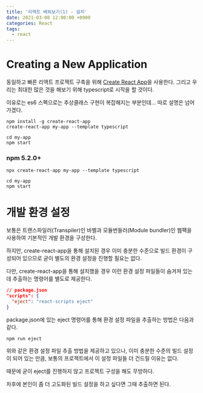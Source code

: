 ```yaml
---
title: '리액트 배워보기(1) - 설치'
date: 2021-03-08 12:00:00 +0900
categories: React
tags:
  - react
---
```


# Creating a New Application
동일하고 빠른 리액트 프로젝트 구축을 위해 [Create React App](https://github.com/facebook/create-react-app)을 사용한다.
그리고 우리는 최대한 많은 것을 해보기 위해 typescript로 시작을 할 것이다.

이유로는 es6 스펙으로는 추상클래스 구현이 복잡해지는 부분인데... 따로 설명은 넘어가겠다.

```
npm install -g create-react-app
create-react-app my-app --template typescript

cd my-app
npm start
```

### npm 5.2.0+
```
npx create-react-app my-app --template typescript

cd my-app
npm start
```

# 개발 환경 설정
보통은 트랜스파일러(Transpiler)인 바벨과 모듈번들러(Module bundler)인 웹팩을 사용하여 기본적인 개발 환경을 구성한다.

하지만, create-react-app을 통해 설치된 경우 이미 충분한 수준으로 빌드 환경이 구성되어 있으므로 굳이 별도의 환경 설정을 진행할 필요는 없다.

다만, create-react-app을 통해 설치했을 경우 이런 환경 설정 파일들이 숨겨져 있는데 추출하는 명령어를 별도로 제공한다.

```json
// package.json
"scripts": {
  "eject": "react-scripts eject"
}
```

package.json에 있는 eject 명령어를 통해 환경 설정 파일을 추출하는 방법은 다음과 같다.

```
npm run eject
```

위와 같은 환경 설정 파일 추출 방법을 제공하고 있으나, 이미 충분한 수준의 빌드 설정이 되어 있는 만큼,
보통의 프로젝트에서 이 설정 파일들 더 건드릴 이유는 없다.

때문에 굳이 eject를 진행하지 않고 프로젝트 구성을 해도 무방하다.

차후에 본인이 좀 더 고도화된 빌드 설정을 하고 싶다면 그때 추출하면 된다.
